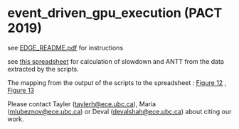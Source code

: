# event_driven_gpu_execution (PACT 2019)
see [EDGE_README.pdf](EDGE_README.pdf) for instructions

see [this spreadsheet](https://docs.google.com/spreadsheets/d/1aepQmbfFa8CRGu6r94NgAOjffpjVqKxYsLon2WmUzC8/edit?usp=sharing) for calculation of slowdown and ANTT from the data extracted by the scripts.

The mapping from the output of the scripts to the spreadsheet : [Figure 12](figures/fig11.png) , [Figure 13](figures/fig12.png)

Please contact Tayler (taylerh@ece.ubc.ca), Maria (mlubeznov@ece.ubc.ca) or Deval (devalshah@ece.ubc.ca) about citing our work.
